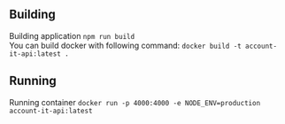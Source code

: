 ## Building

Building application
`npm run build`  
You can build docker with following command: `docker build -t account-it-api:latest .`

## Running

Running container `docker run -p 4000:4000 -e NODE_ENV=production account-it-api:latest`
